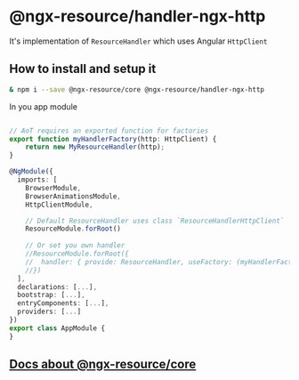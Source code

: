 # @ngx-resource/handler-ngx-http

It's implementation of `ResourceHandler` which uses Angular `HttpClient`

## How to install and setup it
```bash
& npm i --save @ngx-resource/core @ngx-resource/handler-ngx-http
```

In you app module
```typescript

// AoT requires an exported function for factories
export function myHandlerFactory(http: HttpClient) {
    return new MyResourceHandler(http);
}

@NgModule({
  imports: [
    BrowserModule,
    BrowserAnimationsModule,
    HttpClientModule,

    // Default ResourceHandler uses class `ResourceHandlerHttpClient`
    ResourceModule.forRoot()
    
    // Or set you own handler
    //ResourceModule.forRoot({
    //  handler: { provide: ResourceHandler, useFactory: (myHandlerFactory), deps: [HttpClient] }
    //})
  ],
  declarations: [...],
  bootstrap: [...],
  entryComponents: [...],
  providers: [...]
})
export class AppModule {
}
```

## [Docs about @ngx-resource/core](https://github.com/troyanskiy/ngx-resource-core/blob/master/README.md)
